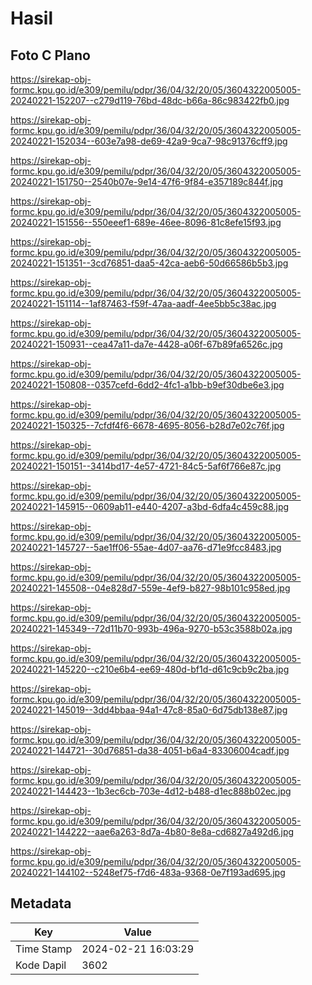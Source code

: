 # Hasil

## Foto C Plano

https://sirekap-obj-formc.kpu.go.id/e309/pemilu/pdpr/36/04/32/20/05/3604322005005-20240221-152207--c279d119-76bd-48dc-b66a-86c983422fb0.jpg

https://sirekap-obj-formc.kpu.go.id/e309/pemilu/pdpr/36/04/32/20/05/3604322005005-20240221-152034--603e7a98-de69-42a9-9ca7-98c91376cff9.jpg

https://sirekap-obj-formc.kpu.go.id/e309/pemilu/pdpr/36/04/32/20/05/3604322005005-20240221-151750--2540b07e-9e14-47f6-9f84-e357189c844f.jpg

https://sirekap-obj-formc.kpu.go.id/e309/pemilu/pdpr/36/04/32/20/05/3604322005005-20240221-151556--550eeef1-689e-46ee-8096-81c8efe15f93.jpg

https://sirekap-obj-formc.kpu.go.id/e309/pemilu/pdpr/36/04/32/20/05/3604322005005-20240221-151351--3cd76851-daa5-42ca-aeb6-50d66586b5b3.jpg

https://sirekap-obj-formc.kpu.go.id/e309/pemilu/pdpr/36/04/32/20/05/3604322005005-20240221-151114--1af87463-f59f-47aa-aadf-4ee5bb5c38ac.jpg

https://sirekap-obj-formc.kpu.go.id/e309/pemilu/pdpr/36/04/32/20/05/3604322005005-20240221-150931--cea47a11-da7e-4428-a06f-67b89fa6526c.jpg

https://sirekap-obj-formc.kpu.go.id/e309/pemilu/pdpr/36/04/32/20/05/3604322005005-20240221-150808--0357cefd-6dd2-4fc1-a1bb-b9ef30dbe6e3.jpg

https://sirekap-obj-formc.kpu.go.id/e309/pemilu/pdpr/36/04/32/20/05/3604322005005-20240221-150325--7cfdf4f6-6678-4695-8056-b28d7e02c76f.jpg

https://sirekap-obj-formc.kpu.go.id/e309/pemilu/pdpr/36/04/32/20/05/3604322005005-20240221-150151--3414bd17-4e57-4721-84c5-5af6f766e87c.jpg

https://sirekap-obj-formc.kpu.go.id/e309/pemilu/pdpr/36/04/32/20/05/3604322005005-20240221-145915--0609ab11-e440-4207-a3bd-6dfa4c459c88.jpg

https://sirekap-obj-formc.kpu.go.id/e309/pemilu/pdpr/36/04/32/20/05/3604322005005-20240221-145727--5ae1ff06-55ae-4d07-aa76-d71e9fcc8483.jpg

https://sirekap-obj-formc.kpu.go.id/e309/pemilu/pdpr/36/04/32/20/05/3604322005005-20240221-145508--04e828d7-559e-4ef9-b827-98b101c958ed.jpg

https://sirekap-obj-formc.kpu.go.id/e309/pemilu/pdpr/36/04/32/20/05/3604322005005-20240221-145349--72d11b70-993b-496a-9270-b53c3588b02a.jpg

https://sirekap-obj-formc.kpu.go.id/e309/pemilu/pdpr/36/04/32/20/05/3604322005005-20240221-145220--c210e6b4-ee69-480d-bf1d-d61c9cb9c2ba.jpg

https://sirekap-obj-formc.kpu.go.id/e309/pemilu/pdpr/36/04/32/20/05/3604322005005-20240221-145019--3dd4bbaa-94a1-47c8-85a0-6d75db138e87.jpg

https://sirekap-obj-formc.kpu.go.id/e309/pemilu/pdpr/36/04/32/20/05/3604322005005-20240221-144721--30d76851-da38-4051-b6a4-83306004cadf.jpg

https://sirekap-obj-formc.kpu.go.id/e309/pemilu/pdpr/36/04/32/20/05/3604322005005-20240221-144423--1b3ec6cb-703e-4d12-b488-d1ec888b02ec.jpg

https://sirekap-obj-formc.kpu.go.id/e309/pemilu/pdpr/36/04/32/20/05/3604322005005-20240221-144222--aae6a263-8d7a-4b80-8e8a-cd6827a492d6.jpg

https://sirekap-obj-formc.kpu.go.id/e309/pemilu/pdpr/36/04/32/20/05/3604322005005-20240221-144102--5248ef75-f7d6-483a-9368-0e7f193ad695.jpg


## Metadata

| Key        | Value               |
| ---------- | ------------------- |
| Time Stamp | 2024-02-21 16:03:29 |
| Kode Dapil | 3602                |



